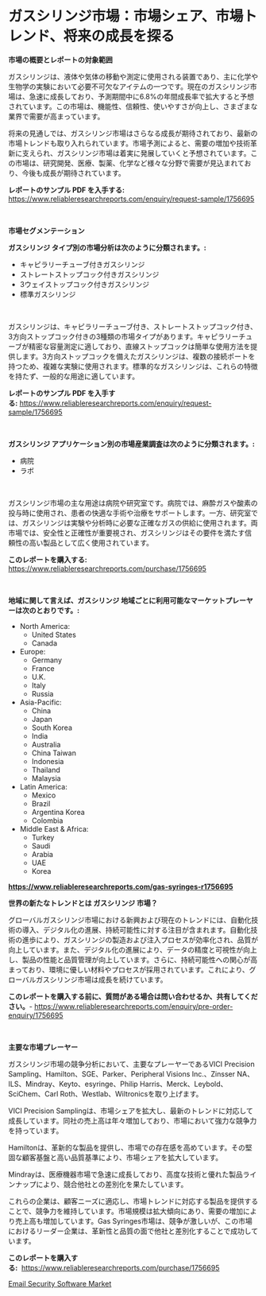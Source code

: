 <p><h1>ガスシリンジ市場：市場シェア、市場トレンド、将来の成長を探る</h1></p><p><strong>市場の概要とレポートの対象範囲</strong></p>
<p><p>ガスシリンジは、液体や気体の移動や測定に使用される装置であり、主に化学や生物学の実験において必要不可欠なアイテムの一つです。現在のガスシリンジ市場は、急速に成長しており、予測期間中に6.8%の年間成長率で拡大すると予想されています。この市場は、機能性、信頼性、使いやすさが向上し、さまざまな業界で需要が高まっています。</p><p>将来の見通しでは、ガスシリンジ市場はさらなる成長が期待されており、最新の市場トレンドも取り入れられています。市場予測によると、需要の増加や技術革新に支えられ、ガスシリンジ市場は着実に発展していくと予想されています。この市場は、研究開発、医療、製薬、化学など様々な分野で需要が見込まれており、今後も成長が期待されています。</p></p>
<p><strong>レポートのサンプル PDF を入手する:</strong> <a href="https://www.reliableresearchreports.com/enquiry/request-sample/1756695">https://www.reliableresearchreports.com/enquiry/request-sample/1756695</a></p>
<p>&nbsp;</p>
<p><strong>市場セグメンテーション</strong></p>
<p><strong>ガスシリンジ タイプ別の市場分析は次のように分類されます。:</strong></p>
<p><ul><li>キャピラリーチューブ付きガスシリンジ</li><li>ストレートストップコック付きガスシリンジ</li><li>3ウェイストップコック付きガスシリンジ</li><li>標準ガスシリンジ</li></ul></p>
<p>&nbsp;</p>
<p><p>ガスシリンジは、キャピラリーチューブ付き、ストレートストップコック付き、3方向ストップコック付きの3種類の市場タイプがあります。キャピラリーチューブが精密な容量測定に適しており、直線ストップコックは簡単な使用方法を提供します。3方向ストップコックを備えたガスシリンジは、複数の接続ポートを持つため、複雑な実験に使用されます。標準的なガスシリンジは、これらの特徴を持たず、一般的な用途に適しています。</p></p>
<p><strong>レポートのサンプル PDF を入手する:</strong>&nbsp;<a href="https://www.reliableresearchreports.com/enquiry/request-sample/1756695">https://www.reliableresearchreports.com/enquiry/request-sample/1756695</a></p>
<p>&nbsp;</p>
<p><strong> ガスシリンジ アプリケーション別の市場産業調査は次のように分類されます。:</strong></p>
<p><ul><li>病院</li><li>ラボ</li></ul></p>
<p>&nbsp;</p>
<p><p>ガスシリンジ市場の主な用途は病院や研究室です。病院では、麻酔ガスや酸素の投与時に使用され、患者の快適な手術や治療をサポートします。一方、研究室では、ガスシリンジは実験や分析時に必要な正確なガスの供給に使用されます。両市場では、安全性と正確性が重要視され、ガスシリンジはその要件を満たす信頼性の高い製品として広く使用されています。</p></p>
<p><strong>このレポートを購入する:</strong>&nbsp; <a href="https://www.reliableresearchreports.com/purchase/1756695">https://www.reliableresearchreports.com/purchase/1756695</a></p>
<p>&nbsp;</p>
<p><strong>地域に関して言えば、ガスシリンジ 地域ごとに利用可能なマーケットプレーヤーは次のとおりです。:</strong></p>
<p><ul>
    <li>
        North America:
        <ul>
            <li>United States</li>
            <li>Canada</li>
        </ul>
    </li>
    <li>
        Europe:
        <ul>
            <li>Germany</li>
            <li>France</li>
            <li>U.K.</li>
            <li>Italy</li>
            <li>Russia</li>
        </ul>
    </li>
    <li>
        Asia-Pacific:
        <ul>
            <li>China</li>
            <li>Japan</li>
            <li>South Korea</li>
            <li>India</li>
            <li>Australia</li>
            <li>China Taiwan</li>
            <li>Indonesia</li>
            <li>Thailand</li>
            <li>Malaysia</li>
        </ul>
    </li>
    <li>
        Latin America:
        <ul>
            <li>Mexico</li>
            <li>Brazil</li>
            <li>Argentina Korea</li>
            <li>Colombia</li>
        </ul>
    </li>
    <li>
        Middle East & Africa:
        <ul>
            <li>Turkey</li>
            <li>Saudi</li>
            <li>Arabia</li>
            <li>UAE</li>
            <li>Korea</li>
        </ul>
    </li>
    </ul></p>
<p><strong><a href="https://www.reliableresearchreports.com/gas-syringes-r1756695">https://www.reliableresearchreports.com/gas-syringes-r1756695</a></strong>&nbsp;</p>
<p><strong>世界の新たなトレンドとは ガスシリンジ 市場？</strong></p>
<p><p>グローバルガスシリンジ市場における新興および現在のトレンドには、自動化技術の導入、デジタル化の進展、持続可能性に対する注目が含まれます。自動化技術の進歩により、ガスシリンジの製造および注入プロセスが効率化され、品質が向上しています。また、デジタル化の進展により、データの精度と可視性が向上し、製品の性能と品質管理が向上しています。さらに、持続可能性への関心が高まっており、環境に優しい材料やプロセスが採用されています。これにより、グローバルガスシリンジ市場は成長を続けています。</p></p>
<p><strong>このレポートを購入する前に、質問がある場合は問い合わせるか、共有してください。</strong>- <a href="https://www.reliableresearchreports.com/enquiry/pre-order-enquiry/1756695">https://www.reliableresearchreports.com/enquiry/pre-order-enquiry/1756695</a></p>
<p>&nbsp;</p>
<p><strong>主要な市場プレーヤー</strong></p>
<p><p>ガスシリンジ市場の競争分析において、主要なプレーヤーであるVICI Precision Sampling、Hamilton、SGE、Parker、Peripheral Visions Inc.、Zinsser NA、ILS、Mindray、Keyto、esyringe、Philip Harris、Merck、Leybold、SciChem、Carl Roth、Westlab、Wiltronicsを取り上げます。</p><p>VICI Precision Samplingは、市場シェアを拡大し、最新のトレンドに対応して成長しています。同社の売上高は年々増加しており、市場において強力な競争力を持っています。</p><p>Hamiltonは、革新的な製品を提供し、市場での存在感を高めています。その堅固な顧客基盤と高い品質基準により、市場シェアを拡大しています。</p><p>Mindrayは、医療機器市場で急速に成長しており、高度な技術と優れた製品ラインナップにより、競合他社との差別化を果たしています。</p><p>これらの企業は、顧客ニーズに適応し、市場トレンドに対応する製品を提供することで、競争力を維持しています。市場規模は拡大傾向にあり、需要の増加により売上高も増加しています。Gas Syringes市場は、競争が激しいが、この市場におけるリーダー企業は、革新性と品質の面で他社と差別化することで成功しています。</p></p>
<p><strong>このレポートを購入する:</strong>&nbsp;&nbsp;<a href="https://www.reliableresearchreports.com/purchase/1756695">https://www.reliableresearchreports.com/purchase/1756695</a></p>
<p><p><a href="https://github.com/santosh758595/Market-Research-Report-List-4/blob/main/email-security-software-market.md">Email Security Software Market</a></p></p>